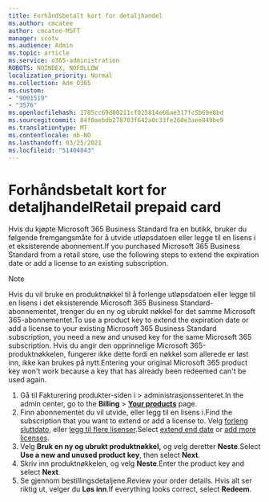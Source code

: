 ```yaml
---
title: Forhåndsbetalt kort for detaljhandel
ms.author: cmcatee
author: cmcatee-MSFT
manager: scotv
ms.audience: Admin
ms.topic: article
ms.service: o365-administration
ROBOTS: NOINDEX, NOFOLLOW
localization_priority: Normal
ms.collection: Adm_O365
ms.custom:
- "9001519"
- "3576"
ms.openlocfilehash: 1785cc69d00211cf025814e66ae317fc5b69e8bd
ms.sourcegitcommit: 84f0aebdb278703f642a0c33fe260e3aee849be9
ms.translationtype: MT
ms.contentlocale: nb-NO
ms.lasthandoff: 03/25/2021
ms.locfileid: "51404843"
---
```

# <a name="retail-prepaid-card"></a><span data-ttu-id="64892-102">Forhåndsbetalt kort for detaljhandel</span><span class="sxs-lookup"><span data-stu-id="64892-102">Retail prepaid card</span></span>

<span data-ttu-id="64892-103">Hvis du kjøpte Microsoft 365 Business Standard fra en butikk, bruker du følgende fremgangsmåte for å utvide utløpsdatoen eller legge til en lisens i et eksisterende abonnement.</span><span class="sxs-lookup"><span data-stu-id="64892-103">If you purchased Microsoft 365 Business Standard from a retail store, use the following steps to extend the expiration date or add a license to an existing subscription.</span></span>

> [!NOTE]
> <span data-ttu-id="64892-104">Hvis du vil bruke en produktnøkkel til å forlenge utløpsdatoen eller legge til en lisens i det eksisterende Microsoft 365 Business Standard-abonnementet, trenger du en ny og ubrukt nøkkel for det samme Microsoft 365-abonnementet.</span><span class="sxs-lookup"><span data-stu-id="64892-104">To use a product key to extend the expiration date or add a license to your existing Microsoft 365 Business Standard subscription, you need a new and unused key for the same Microsoft 365 subscription.</span></span> <span data-ttu-id="64892-105">Hvis du angir den opprinnelige Microsoft 365-produktnøkkelen, fungerer ikke dette fordi en nøkkel som allerede er løst inn, ikke kan brukes på nytt.</span><span class="sxs-lookup"><span data-stu-id="64892-105">Entering your original Microsoft 365 product key won't work because a key that has already been redeemed can't be used again.</span></span>

1. <span data-ttu-id="64892-106">Gå til Fakturering produkter-siden i   >  **[](https://go.microsoft.com/fwlink/p/?linkid=842054)** administrasjonssenteret.</span><span class="sxs-lookup"><span data-stu-id="64892-106">In the admin center, go to the **Billing** > **[Your products](https://go.microsoft.com/fwlink/p/?linkid=842054)** page.</span></span>
2. <span data-ttu-id="64892-107">Finn abonnementet du vil utvide, eller legg til en lisens i.</span><span class="sxs-lookup"><span data-stu-id="64892-107">Find the subscription that you want to extend or add a license to.</span></span> <span data-ttu-id="64892-108">Velg [forleng sluttdato,](https://go.microsoft.com/fwlink/p/?linkid=842054) eller [legg til flere lisenser](https://go.microsoft.com/fwlink/p/?linkid=842054).</span><span class="sxs-lookup"><span data-stu-id="64892-108">Select [extend end date](https://go.microsoft.com/fwlink/p/?linkid=842054) or [add more licenses](https://go.microsoft.com/fwlink/p/?linkid=842054).</span></span>
3. <span data-ttu-id="64892-109">Velg **Bruk en ny og ubrukt produktnøkkel,** og velg deretter **Neste**.</span><span class="sxs-lookup"><span data-stu-id="64892-109">Select **Use a new and unused product key**, then select **Next**.</span></span>
4. <span data-ttu-id="64892-110">Skriv inn produktnøkkelen, og velg **Neste**.</span><span class="sxs-lookup"><span data-stu-id="64892-110">Enter the product key and select **Next**.</span></span>
5. <span data-ttu-id="64892-111">Se gjennom bestillingsdetaljene.</span><span class="sxs-lookup"><span data-stu-id="64892-111">Review your order details.</span></span> <span data-ttu-id="64892-112">Hvis alt ser riktig ut, velger du **Løs inn**.</span><span class="sxs-lookup"><span data-stu-id="64892-112">If everything looks correct, select **Redeem**.</span></span>